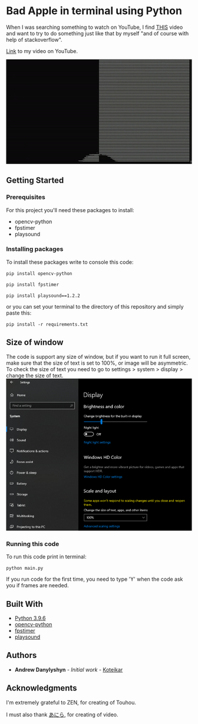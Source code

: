 # Bad Apple in terminal using Python

When I was searching something to watch on YouTube, I find [THIS](https://www.youtube.com/watch?v=6zs6S_I5gH8)
video and want to try to do something just like that by myself "and of course with help of stackoverflow". 

[Link](https://youtu.be/ikyKLfB4cfg) to my video on YouTube.

![](images/git-preview.gif)

## Getting Started

### Prerequisites

For this project you'll need these packages to install:
* opencv-python
* fpstimer
* playsound

### Installing packages

To install these packages write to console this code:

```
pip install opencv-python
```
```
pip install fpstimer
```
```
pip install playsound==1.2.2
```
or you can set your terminal to the directory of this repository and simply paste this:
```
pip install -r requirements.txt
```


## Size of window

The code is support any size of window, but if you want to run it full screen,
make sure that the size of text is set to 100%, or image will be asymmetric.
To check the size of text you need to go to settings > system > display > change the size of text. 
![](images/img_1.png)

### Running this code

To run this code print in terminal:
```
python main.py
```
If you run code for the first time, you need to type 'Y' when the code ask you if frames are needed.

## Built With

* [Python 3.9.6](https://www.python.org/)
* [opencv-python](https://opencv.org/)
* [fpstimer](https://pypi.org/project/fpstimer/)
* [playsound](https://pypi.org/project/playsound/)


## Authors

* **Andrew Danylyshyn** - *Initial work* - [Koteikar](https://github.com/Koteikar)


## Acknowledgments

I'm extremely grateful to ZEN, for creating of Touhou.

I must also thank [あにら](https://www.nicovideo.jp/watch/sm8628149), for creating of video.
